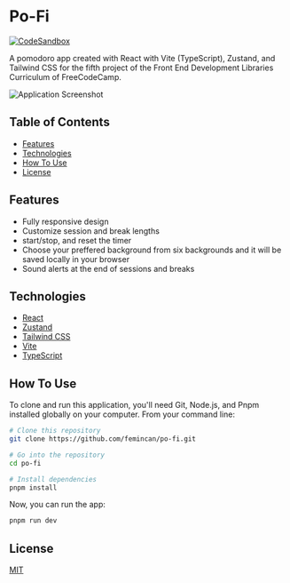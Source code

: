 # Po-Fi

[![CodeSandbox](https://img.shields.io/badge/Codesandbox-040404?style=for-the-badge&logo=codesandbox&logoColor=DBDBDB)](https://codesandbox.io/p/github/femincan/po-fi/main)

A pomodoro app created with React with Vite (TypeScript), Zustand, and Tailwind CSS for the fifth project of the Front End Development Libraries Curriculum of FreeCodeCamp.

![Application Screenshot]()

## Table of Contents

- [Features](#features)
- [Technologies](#technologies)
- [How To Use](#how-to-use)
- [License](#license)

## Features

- Fully responsive design
- Customize session and break lengths
- start/stop, and reset the timer
- Choose your preffered background from six backgrounds and it will be saved locally in your browser
- Sound alerts at the end of sessions and breaks

## Technologies

- [React](https://react.dev)
- [Zustand](https://zustand-demo.pmnd.rs)
- [Tailwind CSS](https://tailwindcss.com)
- [Vite](https://vitejs.dev)
- [TypeScript](https://typescriptlang.org)

## How To Use

To clone and run this application, you'll need Git, Node.js, and Pnpm installed globally on your computer. From your command line:

```bash
# Clone this repository
git clone https://github.com/femincan/po-fi.git

# Go into the repository
cd po-fi

# Install dependencies
pnpm install
```

Now, you can run the app:

```bash
pnpm run dev
```

## License

[MIT](./LICENSE)
